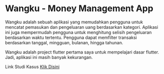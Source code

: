 # Wangku - Money Management App

Wangku adalah sebuah aplikasi yang memudahkan pengguna untuk mencatat pemasukan dan pengeluaran uang berdasarkan kategori. Aplikasi ini juga mempermudah pengguna untuk menghitung selisih pengeluaran berdasarkan waktu tertentu. Pengguna dapat memfilter transaksi berdasarkan tanggal, mingguan, bulanan, hingga tahunan.

Wangku adalah project flutter pertama saya untuk mempelajari dasar flutter. Jadi, aplikasi ini masih banyak kekurangan.

Link Studi Kasus [Klik Disini](https://www.agreytosira.my.id/case/wangku.html)
